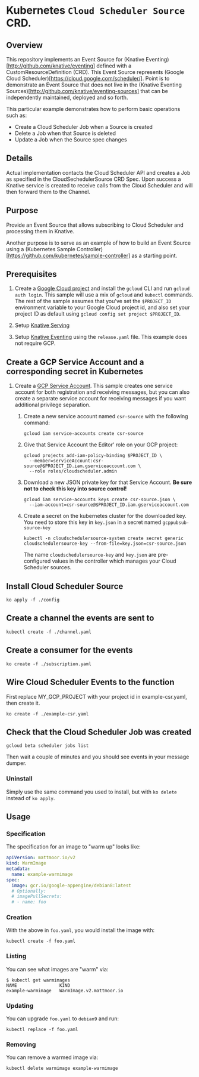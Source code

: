 # Kubernetes `Cloud Scheduler Source` CRD.

## Overview

This repository implements an Event Source for (Knative Eventing)[http://github.com/knative/eventing]
defined with a CustomResourceDefinition (CRD). This Event Source represents
(Google Cloud Scheduler)[https://cloud.google.com/scheduler/]. Point is to demonstrate an Event Source that
does not live in the (Knative Eventing Sources)[http://github.com/knative/eventing-sources] that can be
independently maintained, deployed and so forth.

This particular example demonstrates how to perform basic operations such as:

* Create a Cloud Scheduler Job when a Source is created
* Delete a Job when that Source is deleted
* Update a Job when the Source spec changes

## Details

Actual implementation contacts the Cloud Scheduler API and creates a Job
as specified in the CloudSechedulerSource CRD Spec. Upon success a Knative service is created
to receive calls from the Cloud Scheduler and will then forward them to the Channel.


## Purpose

Provide an Event Source that allows subscribing to Cloud Scheduler and processing them
in Knative.

Another purpose is to serve as an example of how to build an Event Source using a
(Kubernetes Sample Controller)[https://github.com/kubernetes/sample-controller] as a starting point.

## Prerequisites

1. Create a
   [Google Cloud project](https://cloud.google.com/resource-manager/docs/creating-managing-projects)
   and install the `gcloud` CLI and run `gcloud auth login`. This sample will
   use a mix of `gcloud` and `kubectl` commands. The rest of the sample assumes
   that you've set the `$PROJECT_ID` environment variable to your Google Cloud
   project id, and also set your project ID as default using
   `gcloud config set project $PROJECT_ID`.

1. Setup [Knative Serving](https://github.com/knative/docs/blob/master/install)

1. Setup [Knative Eventing](https://github.com/knative/docs/tree/master/eventing)
   using the `release.yaml` file. This example does not require GCP.

## Create a GCP Service Account and a corresponding secret in Kubernetes

1. Create a
   [GCP Service Account](https://console.cloud.google.com/iam-admin/serviceaccounts/project).
   This sample creates one service account for both registration and receiving
   messages, but you can also create a separate service account for receiving
   messages if you want additional privilege separation.

   1. Create a new service account named `csr-source` with the following
      command:
      ```shell
      gcloud iam service-accounts create csr-source
      ```
   1. Give that Service Account the  Editor' role on your GCP project:
      ```shell
      gcloud projects add-iam-policy-binding $PROJECT_ID \
        --member=serviceAccount:csr-source@$PROJECT_ID.iam.gserviceaccount.com \
        --role roles/cloudscheduler.admin
      ```
   1. Download a new JSON private key for that Service Account. **Be sure not to
      check this key into source control!**
      ```shell
      gcloud iam service-accounts keys create csr-source.json \
        --iam-account=csr-source@$PROJECT_ID.iam.gserviceaccount.com
      ```
   1. Create a secret on the kubernetes cluster for the downloaded key. You need
      to store this key in `key.json` in a secret named `gcppubsub-source-key`

      ```shell
      kubectl -n cloudschedulersource-system create secret generic cloudschedulersource-key --from-file=key.json=csr-source.json
      ```

      The name `cloudschedulersource-key` and `key.json` are pre-configured values
      in the controller which manages your Cloud Scheduler sources.


## Install Cloud Scheduler Source

```shell
ko apply -f ./config
```


## Create a channel the events are sent to
```shell
kubectl create -f ./channel.yaml
```

## Create a consumer for the events
```shell
ko create -f ./subscription.yaml
```

## Wire Cloud Scheduler Events to the function 
First replace MY_GCP_PROJECT with your project id in example-csr.yaml, then create it.
```shell
ko create -f ./example-csr.yaml
```

## Check that the Cloud Scheduler Job was created
```shell
gcloud beta scheduler jobs list
```

Then wait a couple of minutes and you should see events in your message dumper.

### Uninstall

Simply use the same command you used to install, but with `ko delete` instead of `ko apply`.

## Usage

### Specification

The specification for an image to "warm up" looks like:
```yaml
apiVersion: mattmoor.io/v2
kind: WarmImage
metadata:
  name: example-warmimage
spec:
  image: gcr.io/google-appengine/debian8:latest
  # Optionally:
  # imagePullSecrets: 
  # - name: foo
```

### Creation

With the above in `foo.yaml`, you would install the image with:
```shell
kubectl create -f foo.yaml
```

### Listing

You can see what images are "warm" via:
```shell
$ kubectl get warmimages
NAME                KIND
example-warmimage   WarmImage.v2.mattmoor.io
```

### Updating

You can upgrade `foo.yaml` to `debian9` and run:
```shell
kubectl replace -f foo.yaml
```

### Removing

You can remove a warmed image via:
```shell
kubectl delete warmimage example-warmimage
```

